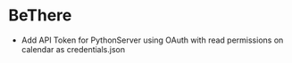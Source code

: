 # BeThere

* Add API Token for PythonServer using OAuth with read permissions on calendar as credentials.json
